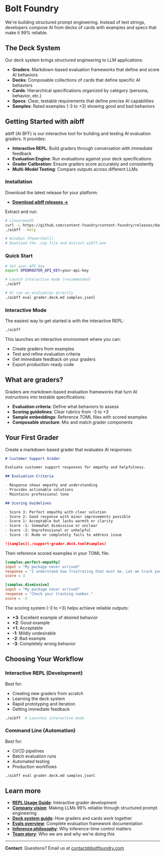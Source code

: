 # Bolt Foundry

We're building structured prompt engineering. Instead of text strings,
developers compose AI from decks of cards with examples and specs that make it
99% reliable.

## The Deck System

Our deck system brings structured engineering to LLM applications:

- **Graders**: Markdown-based evaluation frameworks that define and score AI
  behaviors
- **Decks**: Composable collections of cards that define specific AI behaviors
- **Cards**: Hierarchical specifications organized by category (persona,
  behavior, etc.)
- **Specs**: Clear, testable requirements that define precise AI capabilities
- **Samples**: Rated examples (-3 to +3) showing good and bad behaviors

## Getting Started with aibff

aibff (AI BFF) is our interactive tool for building and testing AI evaluation
graders. It provides:

- **Interactive REPL**: Build graders through conversation with immediate
  feedback
- **Evaluation Engine**: Run evaluations against your deck specifications
- **Grader Calibration**: Ensure graders score accurately and consistently
- **Multi-Model Testing**: Compare outputs across different LLMs

### Installation

Download the latest release for your platform:

- **[Download aibff releases →](https://github.com/content-foundry/content-foundry/releases?q=aibff&expanded=true)**

Extract and run:

```bash
# Linux/macOS
curl -L https://github.com/content-foundry/content-foundry/releases/download/aibff-vX.X.X/aibff-linux-x86_64.tar.gz | tar xz
./aibff --help

# Windows (PowerShell)
# Download the .zip file and extract aibff.exe
```

### Quick Start

```bash
# Set your API key
export OPENROUTER_API_KEY=your-api-key

# Launch interactive mode (recommended)
./aibff

# Or run an evaluation directly
./aibff eval grader.deck.md samples.jsonl
```

### Interactive Mode

The easiest way to get started is with the interactive REPL:

```bash
./aibff
```

This launches an interactive environment where you can:

- Create graders from examples
- Test and refine evaluation criteria
- Get immediate feedback on your graders
- Export production-ready code

## What are graders?

Graders are markdown-based evaluation frameworks that turn AI instructions into
testable specifications:

- **Evaluation criteria**: Define what behaviors to assess
- **Scoring guidelines**: Clear rubrics from -3 to +3
- **Sample embeddings**: Reference TOML files with scored examples
- **Composable structure**: Mix and match grader components

## Your First Grader

Create a markdown-based grader that evaluates AI responses:

```markdown
# Customer Support Grader

Evaluate customer support responses for empathy and helpfulness.

## Evaluation Criteria

- Response shows empathy and understanding
- Provides actionable solutions
- Maintains professional tone

## Scoring Guidelines

- Score 3: Perfect empathy with clear solution
- Score 2: Good response with minor improvements possible
- Score 1: Acceptable but lacks warmth or clarity
- Score -1: Somewhat dismissive or unclear
- Score -2: Unprofessional or unhelpful
- Score -3: Rude or completely fails to address issue

![samples](./support-grader.deck.toml#samples)
```

Then reference scored examples in your TOML file:

```toml
[samples.perfect-empathy]
input = "My package never arrived"
response = "I understand how frustrating that must be. Let me track your order right away."
score = 3

[samples.dismissive]
input = "My package never arrived"
response = "Check your tracking number."
score = -3
```

The scoring system (-3 to +3) helps achieve reliable outputs:

- **+3**: Excellent example of desired behavior
- **+2**: Good example
- **+1**: Acceptable
- **-1**: Mildly undesirable
- **-2**: Bad example
- **-3**: Completely wrong behavior

## Choosing Your Workflow

### Interactive REPL (Development)

Best for:

- Creating new graders from scratch
- Learning the deck system
- Rapid prototyping and iteration
- Getting immediate feedback

```bash
./aibff  # Launches interactive mode
```

### Command Line (Automation)

Best for:

- CI/CD pipelines
- Batch evaluation runs
- Automated testing
- Production workflows

```bash
./aibff eval grader.deck.md samples.jsonl
```

## Learn more

- **[REPL Usage Guide](apps/aibff/memos/guides/repl-usage.md)**: Interactive
  grader development
- **[Company vision](docs/guides/company-vision.md)**: Making LLMs 99% reliable
  through structured prompt engineering
- **[Deck system guide](memos/guides/deck-system.md)**: How graders and cards
  work together
- **[Evals overview](memos/guides/evals-overview.md)**: Complete evaluation
  framework documentation
- **[Inference philosophy](docs/guides/improving-inference-philosophy.md)**: Why
  inference-time control matters
- **[Team story](memos/guides/team-story.md)**: Who we are and why we're doing
  this

---

**Contact**: Questions? Email us at
[contact@boltfoundry.com](mailto:contact@boltfoundry.com)
